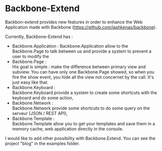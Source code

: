 Backbone-Extend
===============

Backbon-extend provides new features in order to enhance the Web Application made with Backbone (https://github.com/jashkenas/backbone).

Currently, Backbone-Extend has :
- Backbone.Application :
Backbone.Application allow to the Backbone.Page to talk between us and provide a system to prevent a user to modify the
- Backbone.Page :  
His goal is simple : make the difference between primary view and subview. You can have only one Backbone.Page showed, so when you fire the show event, you hide all the view not concernet by the call. It's just easy like that.
- Backbone.Keyboard :  
Backbone.Keyboard provide a system to create some shortcuts with the keyboard and do some action,
- Backbone.Network :  
Backbone.Network provide some shortcuts to do some query on the serveur (JSON / REST API),
- Backbone.Template :  
Backbone.Template allow you to get your templates and save them in a memory cache, web application directly in the console.

I would like to add other possibility with Backbone.Extend. You can see the project "blog" in the examples folder.
